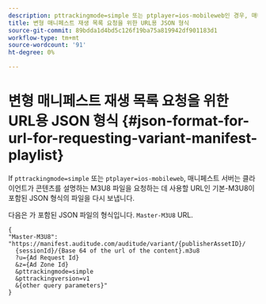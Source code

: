 ```yaml
---
description: pttrackingmode=simple 또는 ptplayer=ios-mobileweb인 경우, 매니페스트 서버는 클라이언트가 콘텐츠를 설명하는 M3U8 파일을 요청하는 데 사용할 URL인 기본-M3U8이 포함된 JSON 형식의 파일을 다시 보냅니다.
title: 변형 매니페스트 재생 목록 요청을 위한 URL용 JSON 형식
source-git-commit: 89bdda1d4bd5c126f19ba75a819942df901183d1
workflow-type: tm+mt
source-wordcount: '91'
ht-degree: 0%

---
```



# 변형 매니페스트 재생 목록 요청을 위한 URL용 JSON 형식 {#json-format-for-url-for-requesting-variant-manifest-playlist}

If `pttrackingmode=simple` 또는 `ptplayer=ios-mobileweb`, 매니페스트 서버는 클라이언트가 콘텐츠를 설명하는 M3U8 파일을 요청하는 데 사용할 URL인 기본-M3U8이 포함된 JSON 형식의 파일을 다시 보냅니다.

다음은 가 포함된 JSON 파일의 형식입니다. `Master-M3U8` URL.

```
{
"Master-M3U8": "https://manifest.auditude.com/auditude/variant/{publisherAssetID}/
  {sessionId}/{Base 64 of the url of the content}.m3u8
  ?u={Ad Request Id}
  &z={Ad Zone Id}
  &pttrackingmode=simple
  &pttrackingversion=v1
  &{other query parameters}"
}
```
